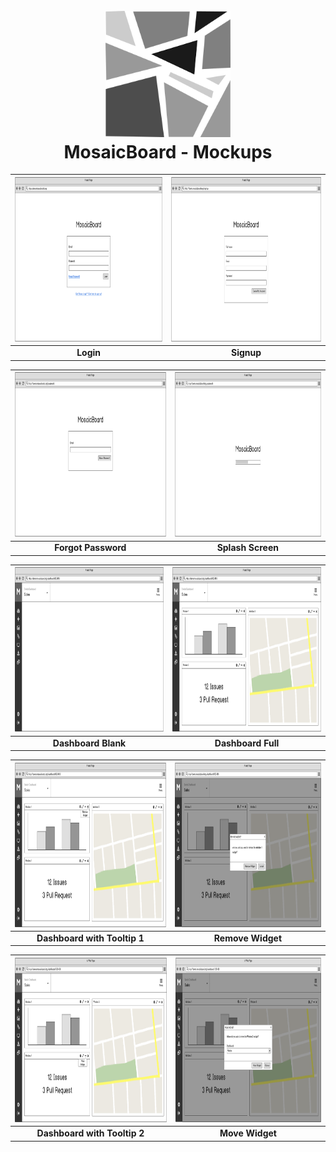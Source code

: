 <h1 align="center">
  <br>
  <img src="./logo.png" alt="MosaicBoard Logo" width="200">
  <br>
  MosaicBoard - Mockups
  <br>
</h1>

| <img src="./01-login.png" width="350" height="263"> | <img src="./02-signup.png" width="350" height="263"> |
| :---: | :---: |
| **Login** | **Signup** |

| <img src="./03-forgot_password.png" width="350" height="263"> | <img src="./04-splash_screen.png" width="350" height="263"> |
| :---: | :---: |
| **Forgot Password** | **Splash Screen** |

| <img src="./05-dashboard_blank.png" width="350" height="263"> | <img src="./06-dashboard_full.png" width="350" height="263"> |
| :---: | :---: |
| **Dashboard Blank** | **Dashboard Full** |

| <img src="./07-dashboard_with_tooltip_1.png" width="350" height="263"> | <img src="./08-remove_widget.png" width="350" height="263"> |
| :---: | :---: |
| **Dashboard with Tooltip 1** | **Remove Widget** |

| <img src="./09-dashboard_with_tooltip_2.png" width="350" height="263"> | <img src="./10-move_widget.png" width="350" height="263"> |
| :---: | :---: |
| **Dashboard with Tooltip 2** | **Move Widget** |
